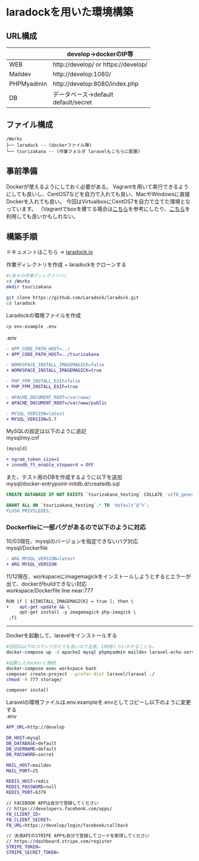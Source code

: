# laradockを用いた環境構築
## URL構成
||develop→dockerのIP等|
|---|---|
|WEB| http://develop/ or https://develop/|
|Maildev| http://develop:1080/|
|PHPMyadmin| http://develop:8080/index.php|
|DB| データベース→default<br>default/secret|

## ファイル構成
```
/Works
├── laradock -- (dockerファイル陣)
└── tsurizakana -- (作業フォルダ laravelもこちらに配置)
```

## 事前準備
Dockerが使えるようにしておく必要がある。
Vagrantを用いて実行できるようにしても良いし、CentOS7などを自力で入れても良い、MacやWindowsに直接Dockerを入れても良い。
今回はVirtualboxにCentOS7を自力で立てた環境となっています。
（Vagrantでboxを建てる場合は[こちら](https://qiita.com/suzuesa/items/00afb144a03cb3a0d262)を参考にしたり、[こちら](https://app.vagrantup.com/williamyeh/boxes/centos7-docker)を利用しても良いかもしれない。

## 構築手順
ドキュメントはこちら → [laradock.io](http://laradock.io/)

作業ディレクトリを作成 + laradockをクローンする

```bash
#(各々の作業ディレクトリへ)
cd /Works
mkdir tsurizakana

git clone https://github.com/Laradock/laradock.git
cd laradock
```

Laradockの環境ファイルを作成

```bash
cp env-example .env
```

.env

```diff
- APP_CODE_PATH_HOST=../
+ APP_CODE_PATH_HOST=../tsurizakana

- WORKSPACE_INSTALL_IMAGEMAGICK=false
+ WORKSPACE_INSTALL_IMAGEMAGICK=true

- PHP_FPM_INSTALL_EXIF=false
+ PHP_FPM_INSTALL_EXIF=true

- APACHE_DOCUMENT_ROOT=/var/www/
+ APACHE_DOCUMENT_ROOT=/var/www/public

- MYSQL_VERSION=latest
+ MYSQL_VERSION=5.7
```

MySQLの設定は以下のように追記  
mysql/my.cnf
```diff
[mysqld]

+ ngram_token_size=1
+ innodb_ft_enable_stopword = OFF
```

また、テスト用のDBを作成するように以下を追加  
mysql/docker-entrypoint-initdb.d/createdb.sql

```SQL
CREATE DATABASE IF NOT EXISTS `tsurizakana_testing` COLLATE 'utf8_general_ci';

GRANT ALL ON `tsurizakana_testing`.* TO 'default’@‘%’;
FLUSH PRIVILEGES;
```

### Dockerfileに一部バグがあるので以下のように対応

10/03現在、mysqlのバージョンを指定できないバグ対応  
mysql/Dockerfile

```diff
- ARG MYSQL_VERSION=latest
+ ARG MYSQL_VERSION
```

11/12現在、workspaceにimagemagickをインストールしようとするとエラーが出て、dockerがbuildできない対応  
workspace/Dockerfile  line near:777

```diff
RUN if [ ${INSTALL_IMAGEMAGICK} = true ]; then \
+    apt-get update && \
     apt-get install -y imagemagick php-imagick \
 ;fi
```

---
Dockerを起動して、laravelをインストールする

```bash
#初回は以下のコマンドがとても長いので注意。1時間くらいかかることも。
docker-compose up -d apache2 mysql phpmyadmin maildev laravel-echo-server workspace

#起動したdockerに接続
docker-compose exec workspace bash
composer create-project --prefer-dist laravel/laravel ./
chmod -R 777 storage/

composer install
```


Laravelの環境ファイルは.env.exampleを.envとしてコピーし以下のように変更する  
.env

```bash
APP_URL=http://develop

DB_HOST=mysql
DB_DATABASE=default
DB_USERNAME=default
DB_PASSWORD=secret

MAIL_HOST=maildev
MAIL_PORT=25

REDIS_HOST=redis
REDIS_PASSWORD=null
REDIS_PORT=6379

// FACEBOOK APPは自分で登録してください
// https://developers.facebook.com/apps/
FB_CLIENT_ID=
FB_CLIENT_SECRET=
FB_URL=https://develop/login/facebook/callback

// 決済APIのSTRIPE APPも自分で登録してコードを取得してください
// https://dashboard.stripe.com/register
STRIPE_TOKEN=
STRIPE_SECRET_TOKEN=
```
